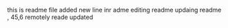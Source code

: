this is readme file
added new line inr adme
editing readme
updaing readme , 45,6
remotely reade updated
